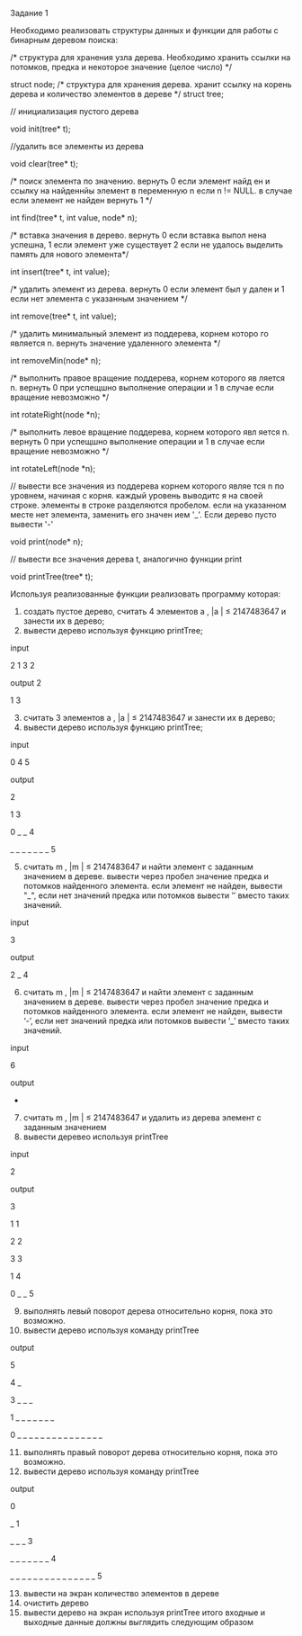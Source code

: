 
Задание 1

Необходимо реализовать структуры данных и функции для работы с бинарным деревом поиска:

/* структура для хранения узла дерева. Необходимо хранить
ссылки на потомков, предка и некоторое значение (целое число) */

struct node;
/* структура для хранения дерева. хранит ссылку на корень
дерева и количество элементов в дереве */
struct tree;

// инициализация пустого дерева

void init(tree* t);

//удалить все элементы из дерева

void clear(tree* t);

/* поиск элемента по значению. вернуть 0 если элемент найд
ен и ссылку на найденнйы элемент в переменную n если n !=
NULL. в случае если элемент не найден вернуть 1
*/

int find(tree* t, int value, node* n);

/* вставка значения в дерево. вернуть 0 если вставка выпол
нена успешна,
1 если элемент уже существует
2 если не удалось выделить память для нового элемента*/

int insert(tree* t, int value);

/* удалить элемент из дерева. вернуть 0 если элемент был у
дален и 1 если нет элемента с указанным значением */

int remove(tree* t, int value);

/* удалить минимальный элемент из поддерева, корнем которо
го является n. вернуть значение удаленного элемента */

int removeMin(node* n);

/* выполнить правое вращение поддерева, корнем которого яв
ляется n. вернуть 0 при успещшно выполнение операции и 1 в
случае если вращение невозможно */

int rotateRight(node *n);

/* выполнить левое вращение поддерева, корнем которого явл
яется n. вернуть 0 при успещшно выполнение операции и 1 в
случае если вращение невозможно */

int rotateLeft(node *n);

// вывести все значения из поддерева корнем которого являе
тся n по уровнем, начиная с корня. каждый уровень выводитс
я на своей строке. элементы в строке разделяются пробелом.
если на указанном месте нет элемента, заменить его значен
ием '_'. Если дерево пусто вывести '-'

void print(node* n);

// вывести все значения дерева t, аналогично функции print

void printTree(tree* t);

Используя реализованные функции реализовать программу которая:
1. создать пустое дерево, считать 4 элементов a , |a | ≤
2147483647 и занести их в дерево;
2. вывести дерево используя функцию printTree;

input 

2 1 3 2

output
2

1 3

3. считать 3 элементов a , |a | ≤ 2147483647 и занести их в
дерево;
4. вывести дерево используя функцию printTree;

input 

0 4 5

output

2

1 3

0 _ _ 4

_ _ _ _ _ _ _ 5

5. считать m , |m | ≤ 2147483647 и найти элемент с заданным
значением в дереве. вывести через пробел значение предка
и потомков найденного элемента. если элемент не найден,
вывести "_", если нет значений предка или потомков вывести
’’ вместо таких значений.

input 

3

output

2 _ 4

6. считать m , |m | ≤ 2147483647 и найти элемент с заданным
значением в дереве. вывести через пробел значение предка
и потомков найденного элемента. если элемент не найден,
вывести ‘-’, если нет значений предка или потомков вывести
‘_’ вместо таких значений.

input 

6

output

-

7. считать m , |m | ≤ 2147483647 и удалить из дерева элемент с
заданным значением
8. вывести деревео используя printTree

input

2

output

3

1 1

2 2

3 3

1 4

0 _ _ 5

9. выполнять левый поворот дерева относительно корня, пока
это возможно.
10. вывести дерево используя команду printTree

output

5

4 _

3 _ _ _

1 _ _ _ _ _ _ _

0 _ _ _ _ _ _ _ _ _ _ _ _ _ _ _

11. выполнять правый поворот дерева относительно корня, пока
это возможно.
12. вывести дерево используя команду printTree

output

0

_ 1

_ _ _ 3

_ _ _ _ _ _ _ 4

_ _ _ _ _ _ _ _ _ _ _ _ _ _ _ 5

13. вывести на экран количество элементов в дереве
14. очистить дерево
15. вывести дерево на экран используя printTree
итого входные и выходные данные должны выглядить следующим
образом
